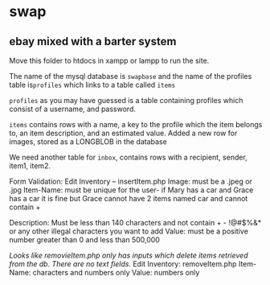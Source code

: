 # swap #
## ebay mixed with a barter system ##

Move this folder to htdocs in xampp or lampp to run the site.

The name of the mysql database is `swapbase` and the name of the profiles table is`profiles` which links to a table called
`items`

`profiles` as you may have guessed is a table containing profiles which consist of a username, and password.

`items` contains rows with a name, a key to the profile which the item belongs to, an item description, and an estimated value. Added a new row for images, stored as a LONGBLOB in the database 

We need another table for `inbox`, contains rows with a recipient, sender, item1, item2. 

Form Validation:
Edit Inventory – insertItem.php
Image: must be a .jpeg or .jpg
Item-Name: must be unique for the user- if Mary has a car and Grace has a car it is fine but Grace cannot have 2 items named car and cannot contain +

Description: Must  be less than 140 characters and not contain + - !@#$%&* or any other illegal characters you want to add
Value: must be a positive number greater than 0 and less than 500,000

*Looks like removieItem.php only has inputs which delete items retrieved from the db. There are no text fields.*
Edit Inventory: removeItem.php
Item-Name: characters and numbers only
Value: numbers only
